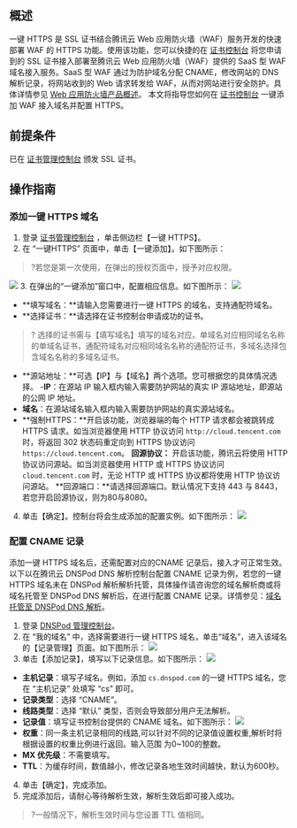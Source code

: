 
## 概述
一键 HTTPS 是 SSL 证书结合腾讯云 Web 应用防火墙（WAF）服务开发的快速部署 WAF 的 HTTPS 功能。使用该功能，您可以快捷的在 [证书控制台](https://console.cloud.tencent.com/https) 将您申请到的 SSL 证书接入部署至腾讯云 Web 应用防火墙（WAF）提供的 SaaS 型 WAF 域名接入服务。SaaS 型 WAF 通过为防护域名分配 CNAME，修改网站的 DNS 解析记录，将网站收到的 Web 请求转发给 WAF，从而对网站进行安全防护。具体详情参见 [Web 应用防火墙产品概述](https://cloud.tencent.com/document/product/627/17470)。
本文将指导您如何在 [证书控制台](https://console.cloud.tencent.com/https) 一键添加 WAF 接入域名并配置 HTTPS。

## 前提条件
已在 [证书管理控制台](https://console.cloud.tencent.com/ssl) 颁发 SSL 证书。


## 操作指南
### 添加一键 HTTPS 域名
1. 登录 [证书管理控制台](https://console.cloud.tencent.com/ssl) ，单击侧边栏【一键 HTTPS】。
2. 在 “一键HTTPS” 页面中，单击【一键添加】。如下图所示：
>?若您是第一次使用，在弹出的授权页面中，授予对应权限。
>
![](https://main.qcloudimg.com/raw/7fe3045747a78bab70a9531041d96211.png)
3. 在弹出的“一键添加”窗口中，配置相应信息。如下图所示：
![](https://main.qcloudimg.com/raw/f233865676094233797f3590a921e770.png)
- **填写域名：**请输入您需要进行一键 HTTPS 的域名，支持通配符域名。
- **选择证书：**请选择在证书控制台申请成功的证书。
>? 选择的证书需与【填写域名】填写的域名对应。单域名对应相同域名名称的单域名证书，通配符域名对应相同域名名称的通配符证书，多域名选择包含域名名称的多域名证书。
- **源站地址：**可选【IP】与【域名】两个选项。您可根据您的具体情况选择。
-**IP**：在源站 IP 输入框内输入需要防护网站的真实 IP 源站地址，即源站的公网 IP 地址。
- **域名**：在源站域名输入框内输入需要防护网站的真实源站域名。
- **强制HTTPS：**开启该功能，浏览器端的每个 HTTP 请求都会被跳转成 HTTPS 请求。如当浏览器使用 HTTP 协议访问 `http://cloud.tencent.com ` 时，将返回 302 状态码重定向到 HTTPS 协议访问 `https://cloud.tencent.com`。
**回源协议：**	开启该功能，腾讯云将使用 HTTP 协议访问源站。如当浏览器使用 HTTP 或 HTTPS 协议访问 `cloud.tencent.com` 时，无论 HTTP 或 HTTPS 协议都将使用 HTTP 协议访问源站。
**回源端口：**请选择回源端口。默认情况下支持 443 与 8443，若您开启回源协议，则为80与8080。
4. 单击【确定】。控制台将会生成添加的配置实例。如下图所示：
![](https://main.qcloudimg.com/raw/5bd3f2ffde6f461f7ea1d2d0e6792018.png)

### 配置 CNAME 记录
添加一键 HTTPS 域名后，还需配置对应的CNAME 记录后，接入才可正常生效。
以下以在腾讯云 DNSPod DNS 解析控制台配置 CNAME 记录为例，若您的一键 HTTPS 域名未在 DNSPod 解析解析托管，具体操作请咨询您的域名解析商或将域名托管至 DNSPod DNS 解析后，在进行配置 CNAME 记录。详情参见：[域名托管至 DNSPod DNS 解析](https://docs.dnspod.cn/dns/60b99ba0e90008112f815bde/)。

1. 登录  [DNSPod 管理控制台](https://console.dnspod.cn/dns/list)。
2. 在 “我的域名” 中，选择需要进行一键 HTTPS 域名，单击“域名”，进入该域名的【记录管理】页面。如下图所示：
![](https://main.qcloudimg.com/raw/3888e10fc99f01d0cbb0058411f0e662.png)
3. 单击【添加记录】，填写以下记录信息。如下图所示：
![](https://main.qcloudimg.com/raw/489791e8d992b47ed300e30899050c67.png)
 - **主机记录**：填写子域名。例如，添加 `cs.dnspod.com` 的一键 HTTPS 域名，您在 “主机记录” 处填写 “cs” 即可。
 - **记录类型**：选择 “CNAME”。
 - **线路类型**：选择 “默认” 类型，否则会导致部分用户无法解析。
 - **记录值**：填写证书控制台提供的 CNAME 域名。如下图所示：
![](https://main.qcloudimg.com/raw/7e3d20faeccf2e793802d9fbc1fe6ed0.png)
 - **权重**：同一条主机记录相同的线路,可以针对不同的记录值设置权重,解析时将根据设置的权重比例进行返回。输入范围
为0~100的整数。
 - **MX 优先级**：不需要填写。
 - **TTL**：为缓存时间，数值越小，修改记录各地生效时间越快，默认为600秒。
4. 单击【确定】，完成添加。
5. 完成添加后，请耐心等待解析生效，解析生效后即可接入成功。
>?一般情况下，解析生效时间与您设置 TTL 值相同。
>











